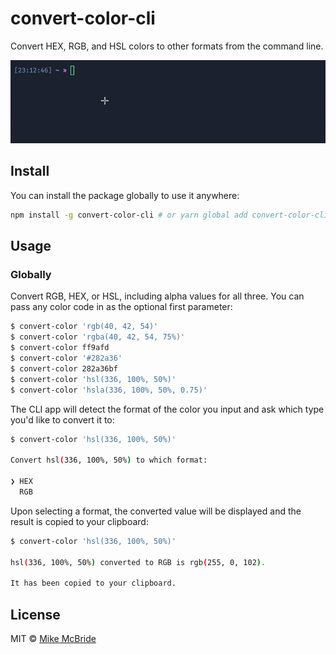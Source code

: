# convert-color-cli

Convert HEX, RGB, and HSL colors to other formats from the command line.

<img src="screenshot.gif" width="688">

## Install

You can install the package globally to use it anywhere:

```sh
npm install -g convert-color-cli # or yarn global add convert-color-cli
```

## Usage

### Globally

Convert RGB, HEX, or HSL, including alpha values for all three. You can pass any color code in as the optional first parameter:

```sh
$ convert-color 'rgb(40, 42, 54)'
$ convert-color 'rgba(40, 42, 54, 75%)'
$ convert-color ff9afd
$ convert-color '#282a36'
$ convert-color 282a36bf
$ convert-color 'hsl(336, 100%, 50%)'
$ convert-color 'hsla(336, 100%, 50%, 0.75)'
```

The CLI app will detect the format of the color you input and ask which type you'd like to convert it to:

```sh
$ convert-color 'hsl(336, 100%, 50%)'

Convert hsl(336, 100%, 50%) to which format:

❯ HEX
  RGB
```

Upon selecting a format, the converted value will be displayed and the result is copied to your clipboard:

```sh
$ convert-color 'hsl(336, 100%, 50%)'

hsl(336, 100%, 50%) converted to RGB is rgb(255, 0, 102).

It has been copied to your clipboard.
```

## License

MIT © [Mike McBride](https://mikemcbride.me)
